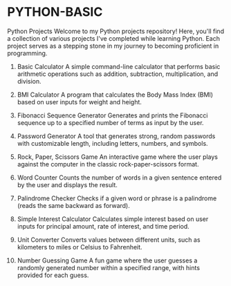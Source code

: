 # PYTHON-BASIC
 Python Projects
Welcome to my Python projects repository! Here, you'll find a collection of various projects I've completed while learning Python. Each project serves as a stepping stone in my journey to becoming proficient in programming.

1. Basic Calculator
A simple command-line calculator that performs basic arithmetic operations such as addition, subtraction, multiplication, and division.

2. BMI Calculator
A program that calculates the Body Mass Index (BMI) based on user inputs for weight and height.

3. Fibonacci Sequence Generator
Generates and prints the Fibonacci sequence up to a specified number of terms as input by the user.

4. Password Generator
A tool that generates strong, random passwords with customizable length, including letters, numbers, and symbols.

5. Rock, Paper, Scissors Game
An interactive game where the user plays against the computer in the classic rock-paper-scissors format.

6. Word Counter
Counts the number of words in a given sentence entered by the user and displays the result.

7. Palindrome Checker
Checks if a given word or phrase is a palindrome (reads the same backward as forward).

8. Simple Interest Calculator
Calculates simple interest based on user inputs for principal amount, rate of interest, and time period.

9. Unit Converter
Converts values between different units, such as kilometers to miles or Celsius to Fahrenheit.

10. Number Guessing Game
A fun game where the user guesses a randomly generated number within a specified range, with hints provided for each guess.
